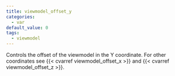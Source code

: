 ```yaml
---
title: viewmodel_offset_y
categories:
  - var
default_value: 0
tags:
  - viewmodel
---
```


Controls the offset of the viewmodel in the Y coordinate. For other coordinates see {{< cvarref viewmodel_offset_x >}} and {{< cvarref viewmodel_offset_z >}}.
